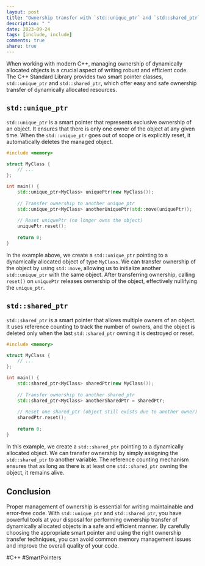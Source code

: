 ```yaml
---
layout: post
title: "Ownership transfer with `std::unique_ptr` and `std::shared_ptr`"
description: " "
date: 2023-09-24
tags: [include, include]
comments: true
share: true
---
```


When working with modern C++, managing ownership of dynamically allocated objects is a crucial aspect of writing robust and efficient code. The C++ Standard Library provides two smart pointer classes, `std::unique_ptr` and `std::shared_ptr`, which offer easy and safe ownership transfer of dynamically allocated resources.

## `std::unique_ptr`

`std::unique_ptr` is a smart pointer that represents exclusive ownership of an object. It ensures that there is only one owner of the object at any given time. When the `std::unique_ptr` goes out of scope or is explicitly reset, it automatically deletes the managed object.

```cpp
#include <memory>

struct MyClass {
    // ...
};

int main() {
    std::unique_ptr<MyClass> uniquePtr(new MyClass());
    
    // Transfer ownership to another unique_ptr
    std::unique_ptr<MyClass> anotherUniquePtr(std::move(uniquePtr));
    
    // Reset uniquePtr (no longer owns the object)
    uniquePtr.reset();
    
    return 0;
}
```

In the example above, we create a `std::unique_ptr` pointing to a dynamically allocated object of type `MyClass`. We can transfer ownership of the object by using `std::move`, allowing us to initialize another `std::unique_ptr` with the same object. After transferring ownership, calling `reset()` on `uniquePtr` releases ownership of the object, effectively nullifying the `unique_ptr`.

## `std::shared_ptr`

`std::shared_ptr` is a smart pointer that allows multiple owners of an object. It uses reference counting to track the number of owners, and the object is deleted only when the last `std::shared_ptr` owning it is destroyed or reset.

```cpp
#include <memory>

struct MyClass {
    // ...
};

int main() {
    std::shared_ptr<MyClass> sharedPtr(new MyClass());
    
    // Transfer ownership to another shared_ptr
    std::shared_ptr<MyClass> anotherSharedPtr = sharedPtr;
    
    // Reset one shared_ptr (object still exists due to another owner)
    sharedPtr.reset();
    
    return 0;
}
```

In this example, we create a `std::shared_ptr` pointing to a dynamically allocated object. We can transfer ownership by simply assigning the `std::shared_ptr` to another variable. The reference counting mechanism ensures that as long as there is at least one `std::shared_ptr` owning the object, it remains alive.

## Conclusion

Proper management of ownership is essential for writing maintainable and error-free code. With `std::unique_ptr` and `std::shared_ptr`, you have powerful tools at your disposal for performing ownership transfer of dynamically allocated objects in a safe and efficient manner. By carefully choosing the appropriate smart pointer and using the right ownership transfer techniques, you can avoid common memory management issues and improve the overall quality of your code.

\#C++ \#SmartPointers